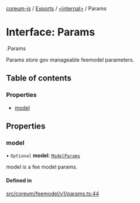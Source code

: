 [coreum-js](../README.md) / [Exports](../modules.md) / [<internal\>](../modules/internal_.md) / Params

# Interface: Params

[<internal>](../modules/internal_.md).Params

Params store gov manageable feemodel parameters.

## Table of contents

### Properties

- [model](internal_.Params-6.md#model)

## Properties

### model

• `Optional` **model**: [`ModelParams`](../modules/internal_.md#modelparams)

model is a fee model params.

#### Defined in

[src/coreum/feemodel/v1/params.ts:44](https://github.com/PulsaraIO/coreum-js/blob/37352c6/src/coreum/feemodel/v1/params.ts#L44)
